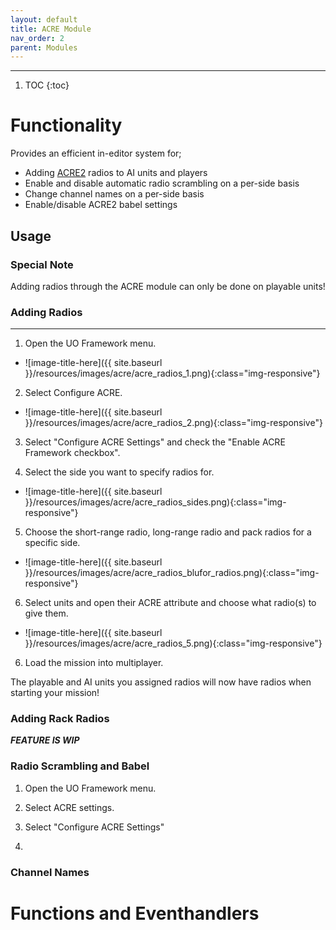 ```yaml
---
layout: default
title: ACRE Module
nav_order: 2
parent: Modules
---
```


---

1. TOC
{:toc}

# Functionality

Provides an efficient in-editor system for;
- Adding [ACRE2](https://github.com/IDI-Systems/acre2) radios to AI units and players
- Enable and disable automatic radio scrambling on a per-side basis
- Change channel names on a per-side basis
- Enable/disable ACRE2 babel settings 

## Usage

### Special Note
Adding radios through the ACRE module can only be done on playable units!

### Adding Radios

---

1. Open the UO Framework menu.
* ![image-title-here]({{ site.baseurl }}/resources/images/acre/acre_radios_1.png){:class="img-responsive"}

2. Select Configure ACRE.
* ![image-title-here]({{ site.baseurl }}/resources/images/acre/acre_radios_2.png){:class="img-responsive"}

3. Select "Configure ACRE Settings" and check the "Enable ACRE Framework checkbox".

4. Select the side you want to specify radios for.
* ![image-title-here]({{ site.baseurl }}/resources/images/acre/acre_radios_sides.png){:class="img-responsive"}

5. Choose the short-range radio, long-range radio and pack radios for a specific side.
* ![image-title-here]({{ site.baseurl }}/resources/images/acre/acre_radios_blufor_radios.png){:class="img-responsive"}

6. Select units and open their ACRE attribute and choose what radio(s) to give them.
* ![image-title-here]({{ site.baseurl }}/resources/images/acre/acre_radios_5.png){:class="img-responsive"}

6. Load the mission into multiplayer.

The playable and AI units you assigned radios will now have	 radios when starting your mission!

### Adding Rack Radios

_**FEATURE IS WIP**_

### Radio Scrambling and Babel

1. Open the UO Framework menu.

2. Select ACRE settings.

3. Select "Configure ACRE Settings"

3. 

### Channel Names



# Functions and Eventhandlers
